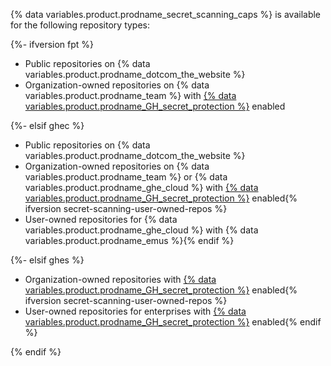 {% data variables.product.prodname_secret_scanning_caps %} is available for the following repository types:

{%- ifversion fpt %}
* Public repositories on {% data variables.product.prodname_dotcom_the_website %}
* Organization-owned repositories on {% data variables.product.prodname_team %} with [{% data variables.product.prodname_GH_secret_protection %}](/get-started/learning-about-github/about-github-advanced-security) enabled

{%- elsif ghec %}
* Public repositories on {% data variables.product.prodname_dotcom_the_website %}
* Organization-owned repositories on {% data variables.product.prodname_team %} or {% data variables.product.prodname_ghe_cloud %} with [{% data variables.product.prodname_GH_secret_protection %}](/get-started/learning-about-github/about-github-advanced-security) enabled{% ifversion secret-scanning-user-owned-repos %}
* User-owned repositories for {% data variables.product.prodname_ghe_cloud %} with {% data variables.product.prodname_emus %}{% endif %}

{%- elsif ghes %}

* Organization-owned repositories with [{% data variables.product.prodname_GH_secret_protection %}](/get-started/learning-about-github/about-github-advanced-security) enabled{% ifversion secret-scanning-user-owned-repos %}
* User-owned repositories for enterprises with [{% data variables.product.prodname_GH_secret_protection %}](/get-started/learning-about-github/about-github-advanced-security) enabled{% endif %}

{% endif %}
